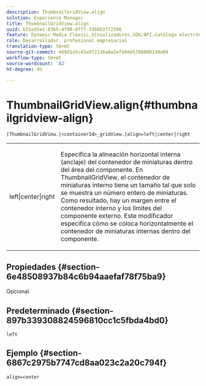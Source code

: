 ```yaml
---
description: ThumbnailGridView.align
solution: Experience Manager
title: ThumbnailGridView.align
uuid: b51ed5e1-83b5-4f00-8ff7-3366b3ff2596
feature: Dynamic Media Classic,Visualizadores,SDK/API,Catálogo electrónico
role: Desarrollador, profesional empresarial
translation-type: tm+mt
source-git-commit: 469d1a5c43a972116a8a2efb0de5708800130a99
workflow-type: tm+mt
source-wordcount: '82'
ht-degree: 4%

---
```



# ThumbnailGridView.align{#thumbnailgridview-align}

`[ThumbnailGridView.|<containerId>_gridView.]align=left|center|right`

<table id="table_95890560230C48BBB03A8082F56382CA"> 
 <tbody> 
  <tr> 
   <td> <p> <span class="codeph"> left|center|right</span> </p> </td> 
   <td> <p> Especifica la alineación horizontal interna (anclaje) del contenedor de miniaturas dentro del área del componente. En ThumbnailGridView, el contenedor de miniaturas interno tiene un tamaño tal que solo se muestra un número entero de miniaturas. Como resultado, hay un margen entre el contenedor interno y los límites del componente externo. Este modificador especifica cómo se coloca horizontalmente el contenedor de miniaturas internas dentro del componente. </p> </td> 
  </tr> 
 </tbody> 
</table>

## Propiedades {#section-6e48508937b84c6b94aaefaf78f75ba9}

Opcional.

## Predeterminado {#section-897b339308824596810cc1c5fbda4bd0}

`left`

## Ejemplo {#section-6867c2975b7747cd8aa023c2a20c794f}

`align=center`
